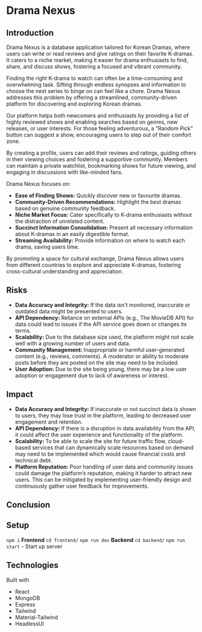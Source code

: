 # Drama Nexus
## Introduction
Drama Nexus is a database application tailored for Korean Dramas, where users can write or read reviews and give ratings on their favorite K-dramas. It caters to a niche market, making it easier for drama enthusiasts to find, share, and discuss shows, fostering a focused and vibrant community.

Finding the right K-drama to watch can often be a time-consuming and overwhelming task. Sifting through endless synopses and information to choose the next series to binge on can feel like a chore. Drama Nexus addresses this problem by offering a streamlined, community-driven platform for discovering and exploring Korean dramas.

Our platform helps both newcomers and enthusiasts by providing a list of highly reviewed shows and enabling searches based on genres, new releases, or user interests. For those feeling adventurous, a "Random Pick" button can suggest a show, encouraging users to step out of their comfort zone.

By creating a profile, users can add their reviews and ratings, guiding others in their viewing choices and fostering a supportive community. Members can maintain a private watchlist, bookmarking shows for future viewing, and engaging in discussions with like-minded fans.

Drama Nexus focuses on:

- **Ease of Finding Shows:** Quickly discover new or favourite dramas.
- **Community-Driven Recommendations:** Highlight the best dramas based on genuine community feedback.
- **Niche Market Focus:** Cater specifically to K-drama enthusiasts without the distraction of unrelated content.
- **Succinct Information Consolidation:** Present all necessary information about K-dramas in an easily digestible format.
- **Streaming Availability:** Provide information on where to watch each drama, saving users time.

By promoting a space for cultural exchange, Drama Nexus allows users from different countries to explore and appreciate K-dramas, fostering cross-cultural understanding and appreciation.

## Risks
- **Data Accuracy and Integrity:** If the data isn't monitored, inaccurate or outdated data might be presented to users.
- **API Dependency:** Reliance on external APIs (e.g., The MovieDB API) for data could lead to issues if the API service goes down or changes its terms.
- **Scalability:** Due to the database size used, the platform might not scale well with a growing number of users and data.
- **Community Management:** Inappropriate or harmful user-generated content (e.g., reviews, comments). A moderator or ability to moderate posts before they are posted on the site may need to be included.
- **User Adoption:** Due to the site being young, there may be a low user adoption or engagement due to lack of awareness or interest.

## Impact
- **Data Accuracy and Integrity:** If inaccurate or not succinct data is shown to users, they may lose trust in the platform, leading to decreased user engagement and retention.
- **API Dependency:** If there is a disruption in data availability from the API, it could affect the user experience and functionality of the platform.
- **Scalability:** To be able to scale the site for future traffic flow, cloud-based services that can dynamically scale resources based on demand may need to be implemented which would cause financial costs and technical debt.
- **Platform Reputation:** Poor handling of user data and community issues could damage the platform’s reputation, making it harder to attract new users. This can be mitigated by implementing user-friendly design and continuously gather user feedback for improvements.

## Conclusion
<!-- What I would also have done better/extra -->

## Setup
`npm i`
**Frontend**
`cd frontend/`
`npm run dev`
**Backend**
`cd backend/`
`npm run start`     - Start up server

## Technologies

Built with
- React
- MongoDB
- Express
- Tailwind
- Material-Tailwind
- HeadlessUI